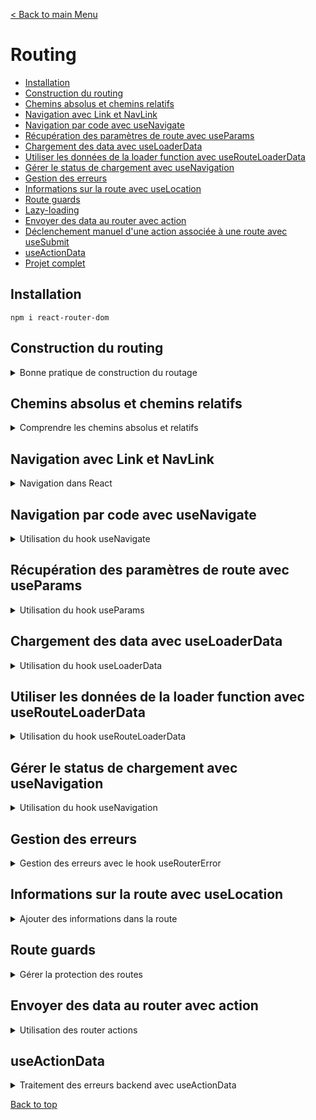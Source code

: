 [< Back to main Menu](https://github.com/gsoulie/react-resources/blob/master/react-presentation.md)    

# Routing

* [Installation](#installation)     
* [Construction du routing](#construction-du-routing)
* [Chemins absolus et chemins relatifs](#chemins-absolus-et-chemins-relatifs)      
* [Navigation avec Link et NavLink](#navigation-avec-link-et-navlink)      
* [Navigation par code avec useNavigate](#navigation-par-code-avec-usenavigate)    
* [Récupération des paramètres de route avec useParams](#récupération-des-paramètres-de-route-avec-useparams)      
* [Chargement des data avec useLoaderData](#chargement-des-data-avec-useloaderdata)
* [Utiliser les données de la loader function avec useRouteLoaderData](#utiliser-les-données-de-la-loader-function-avec-userouteloaderdata)      
* [Gérer le status de chargement avec useNavigation](#gérer-le-status-de-chargement-avec-usenavigation)     
* [Gestion des erreurs](#gestion-des-erreurs)     
* [Informations sur la route avec useLocation](#informations-sur-la-route-avec-uselocation)    
* [Route guards](#route-guards)    
* [Lazy-loading](#lazy--loading)    
* [Envoyer des data au router avec action](#envoyer-des-data-au-router-avec-action)
* [Déclenchement manuel d'une action associée à une route avec useSubmit](#déclenchement-manuel-dune-action-associée-à-la-route)
* [useActionData](#useactiondata)    
* [Projet complet]()      
## Installation

````npm i react-router-dom````

## Construction du routing

<details>
	<summary>Bonne pratique de construction du routage</summary>
 	
### Déclaration des routes

Une bonne pratique pour la construction du routage consiste à déclarer les routes dans un fichier séparé, en utilisant la fonction ````createBrowserRouter```` de react-router

Voici un exemple complet de définition de routes :

*route.ts*
````typescript
export const routes = createBrowserRouter([
  {
    path: "/",
    element: <RouteLayout />,
    errorElement: <Error />,	// gestion des erreurs (voir section dédiée)
    children: [
      {
        index: true,	// <-- spécifier la route comme index évite de re-spécifier un path = '/'
        element: <HomePage />,
      },
      {
        path: "events",
        element: <EventsLayout />,
        children: [
          {
            index: true,	// <-- /events 
            element: <EventsPage />,
            loader: eventsLoader,	// gestion du chargement des données (voir section dédiée)
          },
          {
            path: ":id",
            element: <EventDetailPage />,
			loader: EventDetailLoader
          },
          {
            path: "new",
            element: <NewEventPage />,
          },
          {
            path: ":id/edit",
            element: <EditEventPage />,
			loader: EventDetailLoader
          },
        ],
      },
    ],
  },
]);
````
	
Le routage précédent n'est pas totalement optimisé, on peut voir que les routes */events/:id* et */events/id/edit* partagent la même racine */events/id* ainsi que le le même loader. On pourrait donc factoriser le code et rajouter un niveau d'imbrication :
	
*route.ts*
````typescript
	export const routes = createBrowserRouter([
	  {
		path: "/",
		element: <RouteLayout />,
		errorElement: <Error />,	// gestion des erreurs (voir section dédiée)
		children: [
		  {
			index: true,	// <-- spécifier la route comme index évite de re-spécifier un path = '/'
			element: <HomePage />,
		  },
		  {
			path: "events",
			element: <EventsLayout />,
			children: [
			  {
				index: true,	// <-- /events 
				element: <EventsPage />,
				loader: eventsLoader,	// gestion du chargement des données (voir section dédiée)
			  },
			  {
				path: ":id",
				loader: EventDetailLoader,
				id: 'event-detail',	// <-- Lorsque plusieurs routes partagent le même loader, il faut définir un id 
				children: [
				{
					index: true,
					element: <EventDetailPage />,
					
				},
				{
					path: "edit",
					element: <EditEventPage />,
				  },
				]
			  },
			 
			  {
				path: "new",
				element: <NewEventPage />,
			  },
			  
			],
		  },
		],
	  },
	]);
````

<img src="https://img.shields.io/badge/Important-DD0031.svg?logo=LOGO"> : en utilisant un loader partagé entre plusieurs routes, il faut spécifier un identifiant qui servira à récupérer les données avec ````const data = useRouteLoaderData("event-detail");```` et non plus avec ````const data = useLoaderData()````
	

### Routes imbriquées

````typescript
const router = createBrowserRouter([
	{
		path: '/',
		element: <RootLayout />,
		children: [
			{ path: '/', element: <HomePage /> },
			{ path: '/products', element: <Products /> }
		]
	},{
		path: '/admin',
		element: <Admin />
	}
])
````

### Route par défaut

La route par défaut (i.e '**' sous Angular) se définie par le chemin ````/*````. Tout comme Angular, cette route doit être la dernière spécifiée.

````typescript
<Route path="/*" element={
  <h1>Erreur 404</h1>
} />
````
	
### Cablage du router

Le router principal peut être ajouté soit dans le fichier **main.tsx** ou **App.tsx**

*Intégration dans le App.tsx*
````typescript
import { RouterProvider } from "react-router-dom";
import { routes } from "./routing/route";

function App() {
  const router = routes;

  return <RouterProvider router={router}></RouterProvider>;
}
````

*Intégration dans le main.tsx*
````typescript
<RouterProvider router={router}>
	<App />
</RouterProvider>
````

### Router Outlet

Le dernier élément indispensable au routage est l'ajout de l'élément ````<Outlet />````

*RouteLayout.tsx*
````typescript
import { Outlet } from "react-router-dom";

export const RouteLayout = () => {
  return (
	<>
	  <MainNavigation />
	  <Outlet />
	</>
  );
};
````

[Back to top](#routing)     

</details>

## Chemins absolus et chemins relatifs

<details>
<summary>Comprendre les chemins absolus et relatifs</summary>

* chemins absolus : commençent par un "/"
* chemins relatifs : ne commençent **pas** par un "/" est sont **concaténés à la route parent**

*Chemins absolus*
````typescript
const router = createBrowserRouter([
	{
		path: '/',
		element: <RootLayout />,
		errorElement: <GlobalErrorPage />,
		children: [
			{ path: '/', element: <HomePage /> },
			{ path: '/products', element: <Products />, errorElement: <ProductErrorPage /> }
		]
	}
])
````

*Chemins relatifs*
````typescript
const router = createBrowserRouter([
	{
		path: '/root',
		element: <RootLayout />,
		errorElement: <GlobalErrorPage />,
		children: [
			{ path: '', element: <HomePage /> },
			{ path: 'products', element: <Products />,
			{ path: 'products/:id', element: <ProductsDetail /> }
		]
	}
])
````

### path ..

Il existe une manière simple de remonter à la route **parente** supérieure, via la route relative **..**

````typescript
<Link to="..">Back</Link>
````

> par défaut, la propriété ````relative```` est positionnée à ````route````

En considérant le routage précédent : 

````typescript
const router = createBrowserRouter([
	{
		path: '/root',
		element: <RootLayout />,
		errorElement: <GlobalErrorPage />,
		children: [
			{ path: '', element: <HomePage /> },
			{ path: 'products', element: <Products />,
			{ path: 'products/:id', element: <ProductsDetail /> }
		]
	}
])
````

````to=".."```` nous ramènera sur ````/root```` et non pas sur ````/products```` qui est une route "soeur", non parent.

En modifiant la propriété ````relative```` avec la valeur ````path````, le router va désormais regarder la route active et lui retirer un segment

````typescript
<Link to=".." relative="path">Back</Link>
````
Le bouton Back nous ramène maintenant sur la route ````/products````


[Back to top](#routing)    

</details>

## Navigation avec Link et NavLink

<details>
<summary>Navigation dans React</summary>
Tout comme Angular / Vue, utiliser une balise 

````html
<a href="">
````
permet de naviguer entre les routes mais a pour inconvénient de déclencher un rafraichissement de toute la page.

Avec React Router on va donc utiliser l'élément ````<Link>````

````tsx
import { Route, Routes, Link } from 'react-router-dom';

return (
<nav>
	<Link to="/">Accueil</Link>&nbsp;|&nbsp;
	<Link to="/users">Utilisateurs</Link>&nbsp;|&nbsp;
	<Link to="/profile/1234545">Profil</Link>
</nav>
)
````

### Elément NavLink

L'élément *NavLink* est **smiliaire** à l'élément *Link*, à la différence qu'il permet de paramétrer la classe css en fonction de si le lien est actif ou non 

````tsx
import { Route, Routes, NavLink  } from 'react-router-dom';

return (
<nav>
	<NavLink to="/" className={({isActive}) => (isActive ? 'activeLink' : undefined)} end="true">Accueil</NavLink>
	<NavLink to="/users" className={({isActive}) => (isActive ? 'activeLink' : undefined)} end="true">Utilisateurs</NavLink>
	<NavLink to="/profile/1234545" style={{({isActive}) => (isActive ? (color: 'red') : undefined)}}>Profil</NavLink>
</nav>
)
````

<img src="https://img.shields.io/badge/Important-DD0031.svg?logo=LOGO"> : par défaut, le router regarde si la route demandée **commence** par la chaîne spécifiée dans l'attribut **to**. De cette manière, **toutes** les routes correspondantes à ce motif seront marquées comme *active*. Dans l'exemple, la première route étant la toute "/", alors toutes les routes seront marquées comme active. Ceci étant un problème, il faut alors renseigner la propriété **end** à *true* pour éviter de marquer toutes les routes comme active. Pour les routes ayant un path "unique', il n'est pas nécessaire de spécifier l'attribut *end*

[Back to top](#routing)    

</details>

## Navigation par code avec useNavigate

<details>
<summary>Utilisation du hook useNavigate</summary>

````tsx
export default function Cart() {
  const navigate = useNavigate();
  
  return (
	<div>
	  <h3>Votre panier</h3>
	  <button onClick={() => navigate('/')}>Retour accueil</button>
	</div>
  )
}
````

[Back to top](#routing)     

</details>

## Récupération des paramètres de route avec useParams

<details>
<summary>Utilisation du hook useParams</summary>

Voici comment récupérer le paramètre *id* de la route suivante : ````"/profile/:id"```` avec le hook *useParams*

````typescript
import { useParams } from 'react-router-dom';	// <-- importer le hook useParams

export default function Profile() {
  const routeParams = useParams();

  return (
	<div>
	  <h2>Votre profil</h2>
	  <h4>Utilisateur N°#{ routeParams.id }</h4>
	</div>
  )
}
````

[Back to top](#routing)     

</details>

## Chargement des data avec useLoaderData

<details>
<summary>Utilisation du hook useLoaderData</summary>

useLoaderData est un hook de React Router. Il permet de déclencher un chargement de data lors de l'activation d'une route. les fonctions loader sont chargées au moment où l'on commence à naviguer, et donc pas après que la page ait été rendue, mais **avant** qu'on arrive sur la page.

Pour simplifier l'écriture d'un composant ayant un chargement de données dans son initialisation et par conséquent, se passer de l'utilisation d'un *useEffect*, il est possible de déclarer une fonction loader directement dans le composant (ou dans un service).
Cette fonction pourra ensuite être déclenchée directement dans le fichier de routing lors de la navigation vers ce composant.

<img src="https://img.shields.io/badge/A%20RETENIR-DD0031.svg?logo=LOGO">

* ````useLoaderData()```` Utiliser les données du loader de la **route actuelle uniquement**     
* ````useRouteLoaderData('routeId')```` Utiliser les données du loader de la **route correspondante à l'id spécifié**            

*EventPage.tsx*
````typescript
import EventsList from "../../components/EventsList";
import "./Event.css";
import { useLoaderData } from "react-router-dom";

export const EventsPage = () => {
  const data = useLoaderData();	// <-- récupérer le résultat de la fonction loader
  const fetchedEvents = data.events;

  return (
	<>
	  <EventsList events={fetchedEvents} />
	</>
  );
};

/**
 * Fonction loader : fait un appel http qui récupère les data ou retourne une erreur
 **/
export const loader = async ({ request, params }) => {
  // const eventId = params.id	// <-- récupérer l'éventuel paramètre de route
  
  const response = await fetch("http://localhost:8080/events");

  if (!response.ok) {
	throw new Response(JSON.stringify({ message: "Something went wrong" }), {
	  status: 500,
	});
  } else {
	return response;
  }
};

````

> **Note** : la fonction ````loader = async ({ request, params })```` accepte 2 paramètres dont ````params```` qui permet de récupérer l'éventuel paramètre dynamique de la route. Car pour rappel, les hooks ne sont **pas accessibles** en dehors des composants. En l'occurrence une fonction loader n'est **pas** un composant react

*routes.tsx*
````typescript
import { EventsPage, loader as eventsLoader } from "../pages/Event/EventsPage";

export const routes = createBrowserRouter([
	{
		path: "/",
		element: <RouteLayout />,
		errorElement: <Error />,
		children: [
		{ index: true, element: <HomePage /> },
		{ path: "events", element: <EventsLayout />,
			children: [
			  {
			    index: true,
			    element: <EventsPage />,
			    loader: eventsLoader,	// <-- déclencheur de la fonction loader
			  },
			],
		}],
	},
]);
````

[Back to top](#routing)     

</details>

## Utiliser les données de la loader function avec useRouteLoaderData

<details>
	<summary>Utilisation du hook useRouteLoaderData</summary>
	
<img src="https://img.shields.io/badge/Important-DD0031.svg?logo=LOGO"> : Les *loader functions* **doivent** retourner une valeur ou **null**

<img src="https://img.shields.io/badge/Important-DD0031.svg?logo=LOGO"> : en utilisant un loader partagé entre plusieurs routes, il faut spécifier un identifiant qui servira à récupérer les données avec ````const data = useRouteLoaderData("event-detail");```` et non plus avec ````const data = useLoaderData()````

Dans cet exemple, on souhaite associer une *loader function* à la route principale ````/````, permettant de charger le token depuis le localstorage afin de savoir si l'utilisateur est authentifié.
	
*routes.ts*
````typescript
{
    path: "/",
    element: <RootLayout />,
    errorElement: <ErrorPage />,
	
    loader: tokenLoader, // <-- le token sera chargé à chaque fois qu'on changera de route
    id: "root",	// <-- id 
    children: [...]
}
````

*auth.js*
````tsx
export function getAuthToken() {
  const token = localStorage.getItem(KEY_TOKEN);
  return token;
}

export function tokenLoader() {
  return getAuthToken();
}
````

Il suffit ensuite depuis n'importe quel composant, de récupérer le token chargé par la *loader function* avec le hook **useRouteLoaderData** en spécifiant l'id défini dans le fichier *routes.ts*

*RandomComponent.tsx*
````tsx
const token = useRouteLoaderData("root"); // <-- récupération du token chargé dans le loader de la route principale
````	

[Back to top](#routing)     

</details>

## Gérer le status de chargement avec useNavigation

<details>
<summary>Utilisation du hook useNavigation</summary>

Le hook *useNavigation* permet de récupérer entre autre le **state** (````state: "idle" | "loading" | "submitting"````) de la navigation en cours. Ceci nous permet de pouvoir afficher un feedback à l'utilisateur en fonction de ce state.

*Exemple 1*
````typescript
import { Outlet, useNavigation } from "react-router-dom";

export const RouteLayout = () => {
  const navigation = useNavigation();
  return (
	<>
	  <MainNavigation />
	  {navigation.state === "loading" && <p>Loading...</p>}
	  <Outlet />
	</>
  );
};
````

*Exemple 2*
````typescript
function AuthForm() {
  const navigation = useNavigation();

  const [searchParams] = useSearchParams();
  const isLoginMode = searchParams.get("mode") === "login";

  const isSubmitting = navigation.state === "submitting";

  return (
    <>
      <Form method="post" className={classes.form}>
        <!-- form inputs -->

        <button disabled={isSubmitting}>
            {isSubmitting ? "Submitting..." : "Save"}
        </button>
      </Form>
    </>
  );
}
````

[Back to top](#routing)     

</details>

## Gestion des erreurs

<details>
<summary>Gestion des erreurs avec le hook useRouterError</summary>

Il est possible de gérer les erreurs depuis le fichier de routing via la propriété ````errorElement````. Chaque route peut avoir son propre élément erreur, et c'est celui qui est le plus proche de la route qui sera déclenché.

*routes.tsx*
````typescript
export const routes = createBrowserRouter([
{
	path: "/",
	element: <RouteLayout />,
	errorElement: <Error />,	// <-- Elément error
	children: [...]
})]
````

<img src="https://img.shields.io/badge/Bonne%20pratique?logo=LOGO"> : créer une page Error générique composée d'un composant layout gérant l'affichage de l'erreur (voir exemple ci-dessous)

*Error.tsx*
````typescript
import React from "react";
import { PageContent } from "./PageContent";
import { useRouteError } from "react-router-dom";

export const Error = () => {
  const error = useRouteError();	// <-- permet de récupérer les informations relatives à l'erreur levée durant le routage

  let title = "An error occurred !";
  let message = "Something went wrong";

  if (error.status === 500) {
	// message = JSON.parse(error.data).message;	// voir methode 1 du loader ci-après : JSON.parse car l'erreur a été stringifier depuis le loader
	message = error.data.message	// voir methode 2 du loader ci-après (à préférer)
  }
  if (error.status === 404) {
	title = "404 - Not Found !";
	message = "Could not find resource or page !";
  }
  return (
	<>
	  <MainNavigation />
	  <PageContent title={title}>
		<p>{message}</p>
	  </PageContent>
	</>
  );
};
````

*PageContent.tsx*
````typescript
export const PageContent = ({ title, children }) => {
  return (
	<div>
	  <h1>{title}</h1>
	  {children}
	</div>
  );
};
````


*Exemple de gestion d'erreur déclenchée dans le loader lors du routage*
````typescript
import { json } from "react-router-dom";

export const loader = async () => {
  const response = await fetch("http://localhost:8080/events");

  if (!response.ok) {
	// --> Gestion de l'erreur remontée au router
	
	// methode 1 - Response
	// throw new Response(JSON.stringify({ message: "Something went wrong" }), {
	//   status: 500,
	// });
	
	// methode 2 - json <---- BONNE PRATIQUE
	throw json({ message: 'Could not fetch events' }, { status: 500 })
  } else {
	return response;
  }
};
````

[Back to top](#routing)     

</details>

## Informations sur la route avec useLocation

<details>
<summary>Ajouter des informations dans la route</summary>

L'utilisation du hook **useLocation** de *react-router-dom* permet de récupérer certaines informations sur la route

````tsx
import React from 'react'
import { useLocation } from 'react-router-dom';

export default function Cart() {
const locationInfo = useLocation();
console.log(locationInfo);

return ()
}
````

Les informations retournées sont les suivantes :

````
hash: ""	// si on souhaite atteindre une ancre particulière
key: "ug7pqwxz"		// clé unique de la route
pathname: "/profile/1234545/cart"
search: ""		// paramètres de requête ex avec '?param=valeur'
state: null		// state passé en paramètre de navigation
````

[Back to top](#routing)     	

</details>

## Route guards

<details>
	<summary>Gérer la protection des routes</summary>

La création d'un guard est très simple en React, il suffit de créer une fonction qui permet, soit de rediriger l'utilisateur sur la page de login s'il n'est pas déjà identifié, sinon retourner null.
On peut en outre, rediriger vers une page d'erreur ou autre.
	
*auth.ts*
````tsx
export function checkAuthLoader() {
  // this function will be added in the next lecture
  // make sure it looks like this in the end
  const token = getAuthToken();
  
  if (!token) {
    return redirect('/auth');
  }
 
  return null;	// Rappel : une fonction loader DOIT retourner une valeur OU null
}
````

Il suffit ensuite d'assigner cette fonction au loader des pages que l'on souhaite protéger 

*routes.ts*
````tsx
	children: [
	  {
		path: "edit",
		element: <EditEventPage />,
		action: manipulateEventAction,
		loader: checkAuthLoader, // <-- GUARD
	  },
	],
},
{
	path: "new",
	element: <NewEventPage />,
	action: manipulateEventAction,
	loader: checkAuthLoader, // <-- GUARD
},
````

[Back to top](#routing)     

</details>


## Envoyer des data au router avec action

<details>
<summary>Utilisation des router actions</summary>

Il est possible d'envoyer des données au backend via des *actions* déclenchées lors du routage. On utilise pour cela le paramètre ````action```` des routes

**Déclaration de l'action dans la route**

*routes.tsx*
````typescript
import { action as newEventAction } from '../Components/NewEvent.tsx';
...
{
	path: "new",
	element: <NewEventPage />,
	action: newEventAction
},
````

**Implémentation de l'action dans le composant**

*NewEventPage.tsx*
````typescript
import { json, redirect } from "react-router-dom";
import { EventForm } from "../../components/EventForm";

export const NewEventPage = () => {
	return <EventForm />;
};

/**
* Fonction action
**/
export const action = async ({ request, params }) => {
	const data = await request.formData(); // récupère les données du formulaire concerné

	const eventData = {
		title: data.get("title"),
		image: data.get("image"),
		date: data.get("date"),
		description: data.get("description"),
	};
	
	const response = await fetch("http://localhost:8080/events", {
		method: "POST",
		headers: {
		"Content-Type": "application/json",
		},
		body: JSON.stringify(eventData),
	});
	
	if (!response.ok) {
		throw json({ message: "Could not save event" }, { status: 500 });
	}
	
	return redirect("/events"); // redirige automatiquement sur la page après traitement
};
````

> Le fonctionnement est similaire au *loader*, on déclare une fonction (qui envoi des données au backend par exemple) depuis un composant, et cette dernière sera déclenchée par le routage.

**Création du formulaire**

*EventForm.tsx*
````typescript
import { Form, useNavigate } from "react-router-dom";

export const EventForm = ({ method, event }) => {

return (
	<Form method="post">
		<p>
			<label htmlFor="title">Title</label>
			<input
			  id="title"
			  type="text"
			  name="title"
			  required
			  defaultValue={event ? event.title : ""}
			/>
		</p>
	  
		<!-- etc ... -->
	  
		<div className={classes.actions}>
			<button type="button" onClick={cancelHandler}>
			  Cancel
			</button>
			<button>Save</button>
		</div>
	</Form>
);
};

````

[Back to top](#routing)     

### Spécificité des formulaires associés

Il est nécessaire de remplacer les balises ````<form>```` classiques par des balises ````<Form method='post'>```` provenant de *react-router-dom*. Ensuite il faut s'assurer que chaque champ de saisi possède bien un attribut **name**

Ainsi, la sousmission du formulaire déclenchera automatiquement l'action associée à la **route active** et aura en paramètre tous les champs du formulaire.

### Déclenchement manuel d'une action associée à la route

<details>
	<summary>Utilisation du hook useSubmit</summary>

Il est aussi possible de déclencher une action **manuellement** via le hook ````useSubmit````qui prend en paramètre les éventuelles données à fournir à l'action, et les options.

Exemple : ici un bouton *delete* permet de supprimer un élément. 

````typescript
import { Link, useSubmit } from "react-router-dom";

function EventItem({ event }) {
	const submit = useSubmit();
	
	const  startDeleteHandler = () => {
		const proceed = window.confirm('Are you sure ?');
		
		if (!proceed) {
			return false;
		}
		
		submit(null, { method: 'DELETE' });
	}
}
````

*action correspondante*
````typescript
/** route.ts **/
/*{
	index: true,
	element: <EventDetailPage />,
	action: deleteAction,
}*/
		  
export const deleteAction = async ({ request, params }) => {
	const eventId = params.id; // récupération du paramètre de la route
	
	const response = await fetch(`http://localhost:8080/events/${eventId}`, {
		method: request.method, // récupère la méthode spécifiée lors de l'appel. On pourrait aussi mettre 'DELETE'
	});
	
	if (!response.ok) {
		throw json({ message: "Could not delete selected event." },
			{ status: 500 }
		);
	}
	
	redirect('/events');
};
````

[Back to top](#routing)     

</details>

### Déclenchement manuel d'une action par un composant non attaché à cette route

<details>
	<summary>Utilisation du hook useFetcher</summary>

n'initialise pas de transition vers une autre route

*routes.tsx*
````typescript
...
{
	path: "newsletter",
	element: <NewsletterPage />,
	action: newsletterAction,
},
````

Soit le composant suivant, intégré à la fois sur la page *NewsletterPage* (dont l'action *newsletterAction* est associée à la route), et également intégré dans le menu de navigation global de l'application.

Dans le cas d'une sousmission du formulaire via le composant intégré dans la navigation générale de l'application, nous devons pouvoir déclencher l'action ````newsletterAction```` depuis une route totalement différente de celle associée à l'action, ici ````/newsletter````.
Pour ce faire, il faut utiliser le hook ````useFetcher```` et modifier la balise ````<form>````par ````<fetcher.Form action="/newsletter" method="post">````.

> note : En utilisant ````<Form action="/newsletter" method="post">````, la sousmission entrainerait un déclenchement du routage vers la route ````/newsletter````, ce qui n'est pas souhaitable dans le cas d'une utilisation de l'action depuis une autre route, on ne souhaite pas changer de page.

*NewsletterSignup.tsx*
````typescript
import { useFetcher } from "react-router-dom";

export const NewsletterSignup = () => {
	const fetcher = useFetcher();
	
	/* === propriétés intéressantes === */
	// fetcher.state
	// fetcher.data
	
	return (
		<fetcher.Form
			method="post"
			action="/newsletter"
		>
			<input
				type="email"
				placeholder="Sign up for newsletter..."
				aria-label="Sign up for newsletter"
			/>
			<button>Sign up</button>
		</fetcher.Form>
	);
};
````

</details>

[Back to top](#routing)     

</details>


## useActionData

<details>
	<summary>Traitement des erreurs backend avec useActionData</summary>

Ce hook permet de récupérer les éventuelles erreurs levées par le backend et d'y réagir

Imaginons que le backend fournisse une api *POST* permettant d'avjouter un nouvel event avec un titre, image, date, description. Cette api contrôle la validité des champs avant d'ajouter la donnée en base. 
En cas de non conformité, elle retournera une erreur ````422```` avec un objet error contenant la liste des champs en défaut

*structure de l'api*
````typescript
router.post('/', async (req, res, next) => {
	const data = req.body;
	
	let errors = {};
	
	if (!isValidText(data.title)) { errors.title = 'Invalid title.'; }
	
	if (!isValidText(data.description)) { errors.description = 'Invalid description.'; }
	
	if (!isValidDate(data.date)) { errors.date = 'Invalid date.'; }
	
	if (!isValidImageUrl(data.image)) { errors.image = 'Invalid image.'; }
	
	if (Object.keys(errors).length > 0) {
		return res.status(422).json({
			message: 'Adding the event failed due to validation errors.',
			errors,
		});
	}
	
	try {
		await add(data);
		res.status(201).json({ message: 'Event saved.', event: data });
	} catch (error) {
		next(error);
	}
});
````

Notre frontend expose le formulaire suivant :

````typescript
import {
Form,
json,
redirect,
useActionData,
useNavigate,
useNavigation,
} from "react-router-dom";

export const EventForm = ({ method, event }) => {
	const navigate = useNavigate();
	
	const navigation = useNavigation();
	const isSubmitting = navigation.state === "submitting";
	
	const data = useActionData(); // <-- récupération des données de l'action la plus proche

const cancelHandler = () => { navigate(".."); }

return (
	<Form method={method} className={classes.form}>

		{/* Traitement des erreurs de validation provenant du backend, récupérée par useActionData */}
	
		{data && data.errors && (
			<ul>
			  {Object.values(data.errors).map((err) => (
			    <li key={err}>{err}</li>
			  ))}
			</ul>
		)}
		
		<p>
		<label htmlFor="title">Title</label>
		<input
		  id="title"
		  type="text"
		  name="title"
		  required
		  defaultValue={event ? event.title : ""}
		/>
		</p>
		  
		<!-- Autres champs ... -->
		  
		<div className={classes.actions}>
			<button type="button" disabled={isSubmitting} onClick={cancelHandler}>
			  Cancel
			</button>
			<button disabled={isSubmitting}>
			  {isSubmitting ? "Submitting..." : "Save"}
			</button>
		</div>
	</Form>
);
};

export const action = async ({ request, params }) => {
	const data = await request.formData(); // récupère les données du formulaire concerné
	
	const eventData = {
		title: data.get("title"),
		image: data.get("image"),
		date: data.get("date"),
		description: data.get("description"),
	};
	
	let url = "http://localhost:8080/events";
	
	if (request.method === "PATCH") {
		// test sur lowercase important !!
		url += `/${params.id}`;
	}
	
	const response = await fetch(url, {
		method: request.method, // props venant du composant EventForm
		headers: { "Content-Type": "application/json", },
		body: JSON.stringify(eventData),
	});
	
	// Voir projet backend code retour 442 si champs formulaire non valides
	if (response.status === 422) { return response; }
	
	if (!response.ok) { throw json({ message: "Could not save event" }, { status: 500 }); }
	
	return redirect("/events"); // redirige automatiquement sur la page après traitement
};
````

**Les parties importantes** sont le feedback utilisateur géré avec 

````typescript
{/* Traitement des erreurs de validation provenant du backend, récupérée par useActionData */}
{data && data.errors && (
<ul>
  {Object.values(data.errors).map((err) => (
    <li key={err}>{err}</li>
  ))}
</ul>
)}
````
  
Ainsi que l'interception de l'erreur ````422```` dans l'action 

````typescript
 // Voir projet backend code retour 442 si champs formulaire non valides
  if (response.status === 422) {
	return response;
  }
````

</details>

[Back to top](#routing)     
